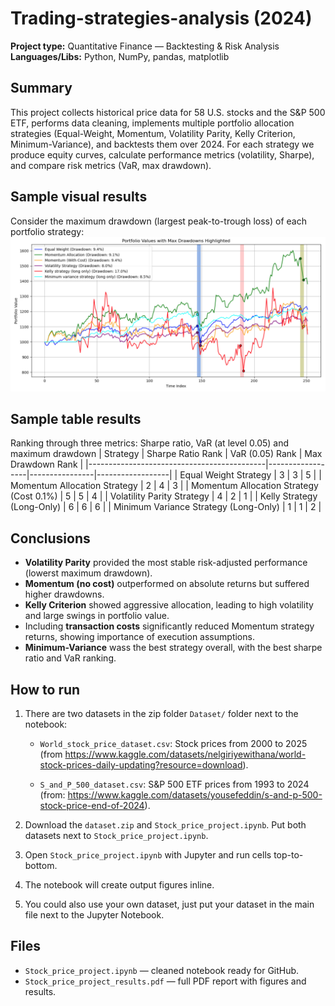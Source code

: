 # Trading-strategies-analysis (2024)
**Project type:** Quantitative Finance — Backtesting & Risk Analysis  
**Languages/Libs:** Python, NumPy, pandas, matplotlib

## Summary
This project collects historical price data for 58 U.S. stocks and the S&P 500 ETF, performs data cleaning, implements multiple portfolio allocation strategies (Equal-Weight, Momentum, Volatility Parity, Kelly Criterion, Minimum-Variance), and backtests them over 2024. For each strategy we produce equity curves, calculate performance metrics (volatility, Sharpe), and compare risk metrics (VaR, max drawdown).

## Sample visual results
Consider the maximum drawdown (largest peak-to-trough loss) of each portfolio strategy:
![Max Drawdown](Figures/Maximum%20drawdown.png)


## Sample table results
Ranking through three metrics: Sharpe ratio, VaR (at level 0.05) and maximum drawdown
| Strategy                                   | Sharpe Ratio Rank | VaR (0.05) Rank | Max Drawdown Rank |
|--------------------------------------------|------------------|----------------|------------------|
| Equal Weight Strategy                       | 3                | 3              | 5                |
| Momentum Allocation Strategy                | 2                | 4              | 3                |
| Momentum Allocation Strategy (Cost 0.1%)    | 5                | 5              | 4                |
| Volatility Parity Strategy                  | 4                | 2              | 1                |
| Kelly Strategy (Long-Only)                  | 6                | 6              | 6                |
| Minimum Variance Strategy (Long-Only)       | 1                | 1              | 2                |



## Conclusions
- **Volatility Parity** provided the most stable risk-adjusted performance (lowerst maximum drawdown).
- **Momentum (no cost)** outperformed on absolute returns but suffered higher drawdowns.
- **Kelly Criterion** showed aggressive allocation, leading to high volatility and large swings in portfolio value.
- Including **transaction costs** significantly reduced Momentum strategy returns, showing importance of execution assumptions.
- **Minimum-Variance** wass the best strategy overall, with the best sharpe ratio and VaR ranking.

## How to run
1. There are two datasets in the zip folder `Dataset/` folder next to the notebook:
   - `World_stock_price_dataset.csv`: Stock prices from 2000 to 2025 (from https://www.kaggle.com/datasets/nelgiriyewithana/world-stock-prices-daily-updating?resource=download).
     
   - `S_and_P_500_dataset.csv`: S&P 500 ETF prices from 1993 to 2024 (from: https://www.kaggle.com/datasets/yousefeddin/s-and-p-500-stock-price-end-of-2024).
     
2. Download the `dataset.zip` and `Stock_price_project.ipynb`. Put both datasets next to `Stock_price_project.ipynb`.
3. Open `Stock_price_project.ipynb` with Jupyter and run cells top-to-bottom.
4. The notebook will create output figures inline.
5. You could also use your own dataset, just put your dataset in the main file next to the Jupyter Notebook.

## Files
- `Stock_price_project.ipynb` — cleaned notebook ready for GitHub.
- `Stock_price_project_results.pdf` — full PDF report with figures and results.
